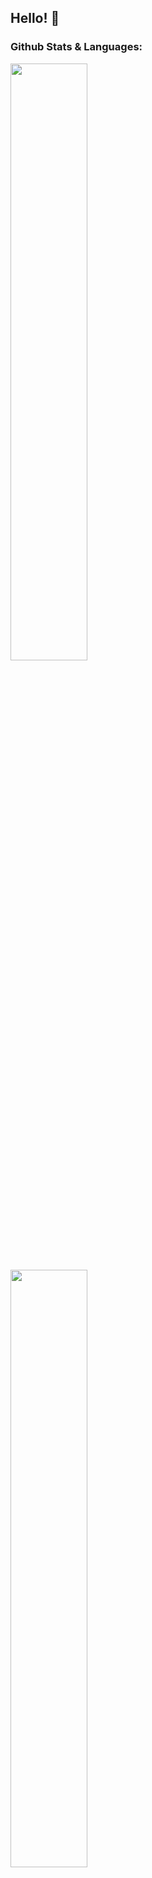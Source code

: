 ## Hello! 👋

<!--
**chyna-gvng/chyna-gvng** is a ✨ _special_ ✨ repository because its `README.md` (this file) appears on your GitHub profile.

Here are some ideas to get you started:

- 🔭 I’m currently working on ...
- 🌱 I’m currently learning ...
- 👯 I’m looking to collaborate on ...
- 🤔 I’m looking for help with ...
- 💬 Ask me about ...
- 📫 How to reach me: ...
- 😄 Pronouns: ...
- ⚡ Fun fact: ...
-->
### Github Stats & Languages:
<img align="left" width="49.5%" src="https://github-readme-stats.vercel.app/api?username=chyna-gvng&show_icons=true&theme=blueberry" />
<img align="left" width="49.5%" src="https://github-readme-stats.vercel.app/api/top-langs/?username=chyna-gvng&layout=compact&theme=blueberry" />
